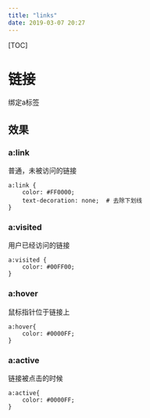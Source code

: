 ```yaml
---
title: "links"
date: 2019-03-07 20:27
---
```



[TOC]



# 链接

绑定a标签



## 效果



### a:link

普通，未被访问的链接

```
a:link {
    color: #FF0000;
    text-decoration: none;  # 去除下划线
}
```



### a:visited

用户已经访问的链接

```
a:visited {
    color: #00FF00;
}
```



### a:hover

鼠标指针位于链接上

```
a:hover{
    color: #0000FF;
}
```



### a:active

链接被点击的时候

```
a:active{
    color: #0000FF;
}
```

